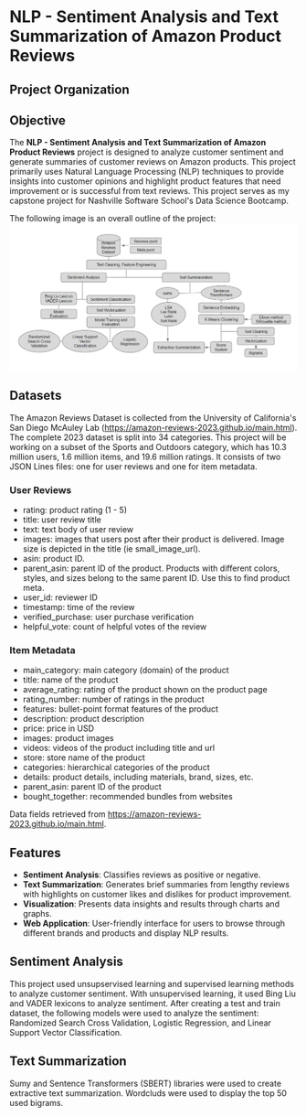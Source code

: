 # NLP - Sentiment Analysis and Text Summarization of Amazon Product Reviews

## Project Organization

## Objective
The **NLP - Sentiment Analysis and Text Summarization of Amazon Product Reviews** project is designed to analyze customer sentiment and generate summaries of customer reviews on Amazon products. This project primarily uses Natural Language Processing (NLP) techniques to provide insights into customer opinions and highlight product features that need improvement or is successful from text reviews. This project serves as my capstone project for Nashville Software School's Data Science Bootcamp. 

The following image is an overall outline of the project: 
![Project Outline](assets/outline.png)

## Datasets 
The Amazon Reviews Dataset is collected from the University of California's San Diego McAuley Lab (https://amazon-reviews-2023.github.io/main.html). The complete 2023 dataset is split into 34 categories. This project will be working on a subset of the Sports and Outdoors category, which has 10.3 million users, 1.6 million items, and 19.6 million ratings. It consists of two JSON Lines files: one for user reviews and one for item metadata. 

### User Reviews 
- rating: product rating (1 - 5)
- title: user review title 
- text: text body of user review 
- images: images that users post after their product is delivered. Image size is depicted in the title (ie small_image_url).
- asin: product ID. 
- parent_asin: parent ID of the product. Products with different colors, styles, and sizes belong to the same parent ID. Use this to find product meta. 
- user_id: reviewer ID 
- timestamp: time of the review 
- verified_purchase: user purchase verification 
- helpful_vote: count of helpful votes of the review 

### Item Metadata
- main_category: main category (domain) of the product
- title: name of the product
- average_rating: rating of the product shown on the product page
- rating_number: number of ratings in the product
- features: bullet-point format features of the product
- description: product description
- price: price in USD
- images: product images
- videos: videos of the product including title and url
- store: store name of the product
- categories: hierarchical categories of the product
- details: product details, including materials, brand, sizes, etc.
- parent_asin: parent ID of the product
- bought_together: recommended bundles from websites

Data fields retrieved from https://amazon-reviews-2023.github.io/main.html.

## Features 
- **Sentiment Analysis**: Classifies reviews as positive or negative.
- **Text Summarization**: Generates brief summaries from lengthy reviews with highlights on customer likes and dislikes for product improvement.
- **Visualization**: Presents data insights and results through charts and graphs.
- **Web Application**: User-friendly interface for users to browse through different brands and products and display NLP results.

## Sentiment Analysis 
This project used unsupservised learning and supervised learning methods to analyze customer sentiment. With unsupervised learning, it used Bing Liu and VADER lexicons to analyze sentiment. After creating a test and train dataset, the following models were used to analyze the sentiment: Randomized Search Cross Validation, Logistic Regression, and Linear Support Vector Classification. 
## Text Summarization 
Sumy and Sentence Transformers (SBERT) libraries were used to create extractive text summarization. Wordcluds were used to display the top 50 used bigrams. 


